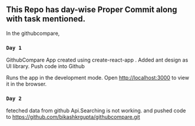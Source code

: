 
## This Repo has day-wise Proper Commit along with task mentioned.

In the githubcompare,

### `Day 1`
GithubCompare App created using create-react-app <name-of-app>.
Added ant design as UI library.
Push code into Github


Runs the app in the development mode.
Open [http://localhost:3000](http://localhost:3000) to view it in the browser.

### `Day 2`
feteched data from github Api.Searching is not working.
and pushed code to https://github.com/bikashkrgupta/githubcompare.git
